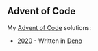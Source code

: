 ## Advent of Code

My [Advent of Code](https://adventofcode.com/) solutions:

- [2020](/2020) - Written in [Deno](https://deno.land/)
